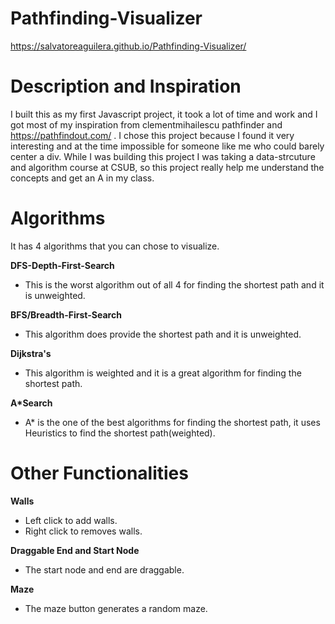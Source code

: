 # Pathfinding-Visualizer
https://salvatoreaguilera.github.io/Pathfinding-Visualizer/
# Description and Inspiration
I built this as my first Javascript project, it took a lot of time and work and I got most of my inspiration from clementmihailescu pathfinder and https://pathfindout.com/ .
I chose this project because I found it very interesting and at the time impossible for someone like me who could barely center a div. While I was building this project I was taking a data-strcuture and algorithm course at CSUB,
so this project really help me understand the concepts and get an A in my class.

# Algorithms
It has 4 algorithms that you can chose to visualize.

**DFS-Depth-First-Search** 
- This is the worst algorithm out of all 4 for finding the shortest path and it is unweighted.

**BFS/Breadth-First-Search** 
- This algorithm does provide the shortest path and it is unweighted.

**Dijkstra's**
- This algorithm is weighted and it is a great algorithm for finding the shortest path.

**A*Search**
- A* is the one of the best algorithms for finding the shortest path, it uses Heuristics to find the shortest path(weighted).

# Other Functionalities
**Walls**
- Left click to add walls.
- Right click to removes walls.

**Draggable End and Start Node**
- The start node and end are draggable.

**Maze**
- The maze button generates a random maze.

